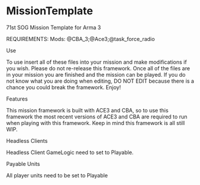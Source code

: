 # MissionTemplate
71st SOG Mission Template for Arma 3

REQUIREMENTS: Mods: @CBA_3;@Ace3;@task_force_radio

Use

To use insert all of these files into your mission and make modifications if you wish. Please do not re-release this framework. Once all of the files are in your mission you are finished and the mission can be played. If you do not know what you are doing when editing, DO NOT EDIT because there is a chance you could break the framework. Enjoy!

Features

This mission framework is built with ACE3 and CBA, so to use this framework the most recent versions of ACE3 and CBA are required to run when playing with this framework. Keep in mind this framework is all still WIP.


Headless Clients

Headless Client GameLogic need to set to Playable.

Payable Units

All player units need to be set to Playable

